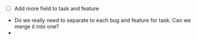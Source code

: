 - [ ] Add more field  to task and feature
- Do we really need to separate to each bug and feature for task. Can we merge it into one?
- 